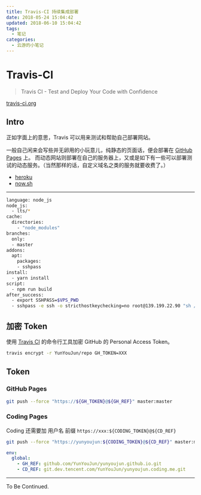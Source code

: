```yaml
---
title: Travis-CI 持续集成部署
date: 2018-05-24 15:04:42
updated: 2018-06-10 15:04:42
tags:
  - 笔记
categories:
  - 云游的小笔记
---
```


# Travis-CI

> Travis CI - Test and Deploy Your Code with Confidence

[travis-ci.org](https://www.travis-ci.org/)

<!-- more -->

## Intro

正如字面上的意思，Travis 可以用来测试和帮助自己部署网站。

一般自己闲来会写些并无卵用的小玩意儿，纯静态的页面话，便会部署在 [GitHub Pages](https://pages.github.com/) 上。
而动态网站则部署在自己的服务器上，又或是如下有一些可以部署测试的动态服务。（当然那样的话，自定义域名之类的服务就要收费了。）

- [heroku](https://www.heroku.com/)
- [now.sh](https://zeit.co/now)

---

```sh
language: node_js
node_js:
  - lts/*
cache:
  directories:
    - "node_modules"
branches:
  only:
  - master
addons:
  apt:
    packages:
    - sshpass
install:
  - yarn install
script:
  - npm run build
after_success:
  - export SSHPASS=$VPS_PWD
  - sshpass -e ssh -o stricthostkeychecking=no root@139.199.22.90 "sh /data/wwwroot/coc.yunyoujun.cn/deploy-ci.sh $TOKEN"
```

## 加密 Token

使用 [Travis CI](https://github.com/travis-ci/travis.rb#readme) 的命令行工具加密 GitHub 的 Personal Access Token。

```sh
travis encrypt -r YunYouJun/repo GH_TOKEN=XXX
```

## Token

### GitHub Pages

```sh
git push --force "https://${GH_TOKEN}@${GH_REF}" master:master
```

### Coding Pages

Coding 还需要加 用户名 前缀 `https://xxx:${CODING_TOKEN}@${CD_REF}`

```sh
git push --force "https://yunyoujun:${CODING_TOKEN}@${CD_REF}" master:master
```

```yaml
env:
  global:
    - GH_REF: github.com/YunYouJun/yunyoujun.github.io.git
    - CD_REF: git.dev.tencent.com/YunYouJun/yunyoujun.coding.me.git
```

---

To Be Continued.
